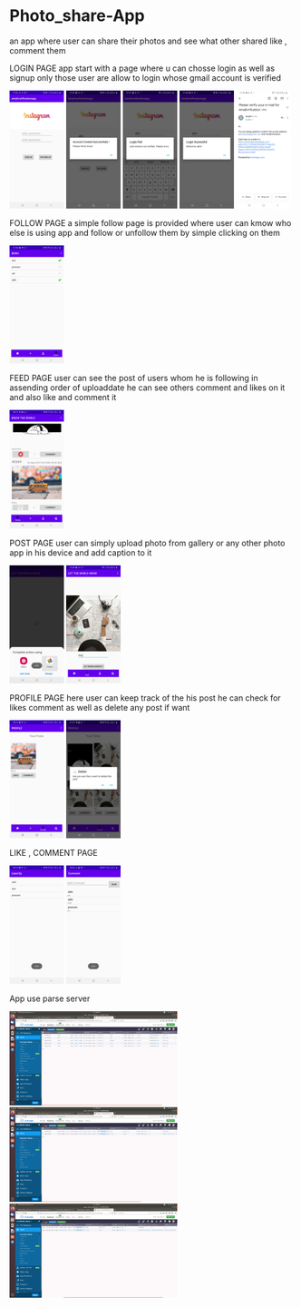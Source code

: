 # Photo_share-App
an app where user can share their photos and see what other shared like , comment them 

LOGIN PAGE
app start with a page where u can chosse login as well as signup only those user are allow to login whose gmail account is verified



<img src="screenshoot/login.jpg" width="96">          <img src="screenshoot/login1.jpg" width="96">
<img src="screenshoot/login2.jpg" width="96">
<img src="screenshoot/login3.jpg" width="96">
<img src="screenshoot/emailverification.jpg" width="96">

FOLLOW PAGE
a simple follow page is provided where user can kmow who else is using app and follow or unfollow them by simple clicking on them


<img src="screenshoot/follow.jpg" width="96">

FEED PAGE
user can see the post of users whom he is following in assending order of uploaddate he can see others comment and likes on it and also like and comment it 

<img src="screenshoot/feed.jpg" width="96">

POST PAGE
user can simply upload photo from gallery or any other photo app in his device and add caption to it

<img src="screenshoot/addpotho.jpg" width="96">          <img src="screenshoot/post.jpg" width="96">

PROFILE PAGE 
here user can keep track of the his post he can check for likes comment as well as delete any post if want


<img src="screenshoot/profile.jpg" width="96">           <img src="screenshoot/profiledelete.jpg" width="96">

LIKE , COMMENT PAGE


<img src="screenshoot/like.jpg" width="96">             <img src="screenshoot/comment.jpg" width="96">

App use parse server


<img src="screenshoot/server.png" width="296">          <img src="screenshoot/server1.png" width="296">
<img src="screenshoot/server2.png" width="296">
